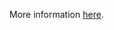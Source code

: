 More information [here](https://docs.bridgecrew.io/docs/ensure-aws-amis-are-encrypted-by-key-management-service-kms-using-customer-managed-keys-cmks).
